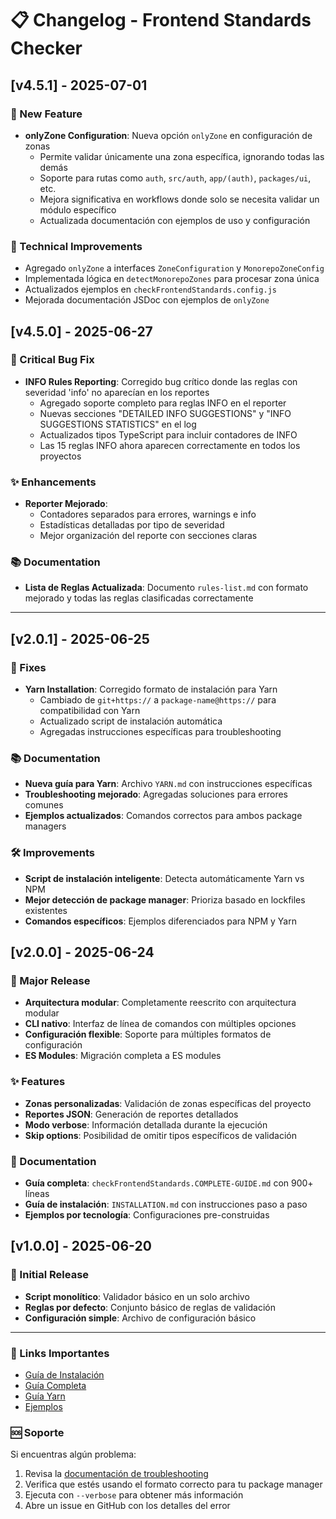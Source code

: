 # 📋 Changelog - Frontend Standards Checker

## [v4.5.1] - 2025-07-01

### 🚀 New Feature

- **onlyZone Configuration**: Nueva opción `onlyZone` en configuración de zonas
  - Permite validar únicamente una zona específica, ignorando todas las demás
  - Soporte para rutas como `auth`, `src/auth`, `app/(auth)`, `packages/ui`, etc.
  - Mejora significativa en workflows donde solo se necesita validar un módulo específico
  - Actualizada documentación con ejemplos de uso y configuración

### 🔧 Technical Improvements

- Agregado `onlyZone` a interfaces `ZoneConfiguration` y `MonorepoZoneConfig`
- Implementada lógica en `detectMonorepoZones` para procesar zona única
- Actualizados ejemplos en `checkFrontendStandards.config.js`
- Mejorada documentación JSDoc con ejemplos de `onlyZone`

## [v4.5.0] - 2025-06-27

### 🐛 Critical Bug Fix

- **INFO Rules Reporting**: Corregido bug crítico donde las reglas con severidad 'info' no aparecían en los reportes
  - Agregado soporte completo para reglas INFO en el reporter
  - Nuevas secciones "DETAILED INFO SUGGESTIONS" y "INFO SUGGESTIONS STATISTICS" en el log
  - Actualizados tipos TypeScript para incluir contadores de INFO
  - Las 15 reglas INFO ahora aparecen correctamente en todos los proyectos

### ✨ Enhancements

- **Reporter Mejorado**:
  - Contadores separados para errores, warnings e info
  - Estadísticas detalladas por tipo de severidad
  - Mejor organización del reporte con secciones claras

### 📚 Documentation

- **Lista de Reglas Actualizada**: Documento `rules-list.md` con formato mejorado y todas las reglas clasificadas correctamente

---

## [v2.0.1] - 2025-06-25

### 🔧 Fixes

- **Yarn Installation**: Corregido formato de instalación para Yarn
  - Cambiado de `git+https://` a `package-name@https://` para compatibilidad con Yarn
  - Actualizado script de instalación automática
  - Agregadas instrucciones específicas para troubleshooting

### 📚 Documentation

- **Nueva guía para Yarn**: Archivo `YARN.md` con instrucciones específicas
- **Troubleshooting mejorado**: Agregadas soluciones para errores comunes
- **Ejemplos actualizados**: Comandos correctos para ambos package managers

### 🛠️ Improvements

- **Script de instalación inteligente**: Detecta automáticamente Yarn vs NPM
- **Mejor detección de package manager**: Prioriza basado en lockfiles existentes
- **Comandos específicos**: Ejemplos diferenciados para NPM y Yarn

## [v2.0.0] - 2025-06-24

### 🚀 Major Release

- **Arquitectura modular**: Completamente reescrito con arquitectura modular
- **CLI nativo**: Interfaz de línea de comandos con múltiples opciones
- **Configuración flexible**: Soporte para múltiples formatos de configuración
- **ES Modules**: Migración completa a ES modules

### ✨ Features

- **Zonas personalizadas**: Validación de zonas específicas del proyecto
- **Reportes JSON**: Generación de reportes detallados
- **Modo verbose**: Información detallada durante la ejecución
- **Skip options**: Posibilidad de omitir tipos específicos de validación

### 📖 Documentation

- **Guía completa**: `checkFrontendStandards.COMPLETE-GUIDE.md` con 900+ líneas
- **Guía de instalación**: `INSTALLATION.md` con instrucciones paso a paso
- **Ejemplos por tecnología**: Configuraciones pre-construidas

## [v1.0.0] - 2025-06-20

### 🎉 Initial Release

- **Script monolítico**: Validador básico en un solo archivo
- **Reglas por defecto**: Conjunto básico de reglas de validación
- **Configuración simple**: Archivo de configuración básico

---

### 🔗 Links Importantes

- [Guía de Instalación](./INSTALLATION.md)
- [Guía Completa](./checkFrontendStandards.COMPLETE-GUIDE.md)
- [Guía Yarn](./YARN.md)
- [Ejemplos](./examples/)

### 🆘 Soporte

Si encuentras algún problema:

1. Revisa la [documentación de troubleshooting](./INSTALLATION.md#-soporte)
2. Verifica que estés usando el formato correcto para tu package manager
3. Ejecuta con `--verbose` para obtener más información
4. Abre un issue en GitHub con los detalles del error
